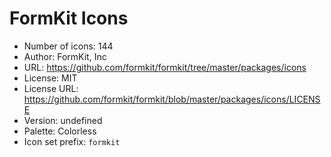 # FormKit Icons

- Number of icons: 144
- Author: FormKit, Inc
- URL: https://github.com/formkit/formkit/tree/master/packages/icons
- License: MIT
- License URL: https://github.com/formkit/formkit/blob/master/packages/icons/LICENSE
- Version: undefined
- Palette: Colorless
- Icon set prefix: `formkit`

